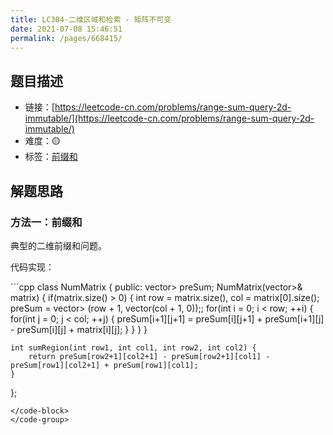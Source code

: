 ```yaml
---
title: LC304-二维区域和检索 - 矩阵不可变
date: 2021-07-08 15:46:51
permalink: /pages/668415/
---
```


## 题目描述

- 链接：[https://leetcode-cn.com/problems/range-sum-query-2d-immutable/](https://leetcode-cn.com/problems/range-sum-query-2d-immutable/)
- 难度：🟡
- 标签：[前缀和](/pages/aefb22/)

## 解题思路
### 方法一：前缀和
典型的二维前缀和问题。

代码实现：

<code-group>
<code-block title="C++" active>
```cpp
class NumMatrix {
public:
    vector<vector<int>> preSum;
    NumMatrix(vector<vector<int>>& matrix) {
        if(matrix.size() > 0) {
            int row = matrix.size(), col = matrix[0].size();
            preSum = vector<vector<int>> (row + 1, vector<int>(col + 1, 0));;
            for(int i = 0; i < row; ++i) {
                for(int j = 0; j < col; ++j) {
                    preSum[i+1][j+1] = preSum[i][j+1] + preSum[i+1][j] - preSum[i][j] + matrix[i][j];
                }
            }
        }
    }
    
    int sumRegion(int row1, int col1, int row2, int col2) {
        return preSum[row2+1][col2+1] - preSum[row2+1][col1] - preSum[row1][col2+1] + preSum[row1][col1];
    }
};
```
</code-block>
</code-group>